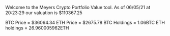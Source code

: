 Welcome to the Meyers Crypto Portfolio Value tool. 
As of 06/05/21 at 20:23:29 our valuation is $110367.25 

BTC Price = $36064.34
 ETH Price = $2675.78
BTC Holdings = 1.06BTC
 ETH holdings = 26.960005962ETH 
